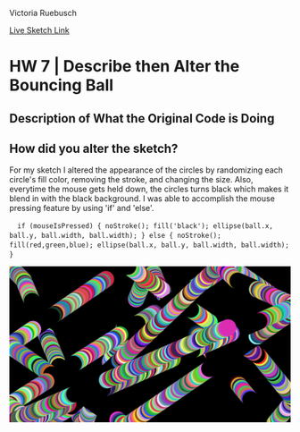 Victoria Ruebusch

[Live Sketch Link](https://vruebusch.github.io/120-work/HW-7/)

# HW 7 | Describe then Alter the Bouncing Ball

## Description of What the Original Code is Doing

<!--
--This is a Comment Block--

Please describe what the original code is doing.

Why is it working the way it is?
What does each line do?
How can you make the ball change direction?

-->


## How did you alter the sketch?

For my sketch I altered the appearance of the circles by randomizing each circle's fill color, removing the stroke, and changing the size. Also, everytime the mouse gets held down, the circles turns black which makes it blend in with the black background. I was able to accomplish the mouse pressing feature by using 'if' and 'else'.

``  if (mouseIsPressed) {
          noStroke();
          fill('black');
          ellipse(ball.x, ball.y, ball.width, ball.width);
  } else {
        noStroke();
        fill(red,green,blue);
        ellipse(ball.x, ball.y, ball.width, ball.width);
  }``

![Homework 7 Screenshot](circles_ss.png)
